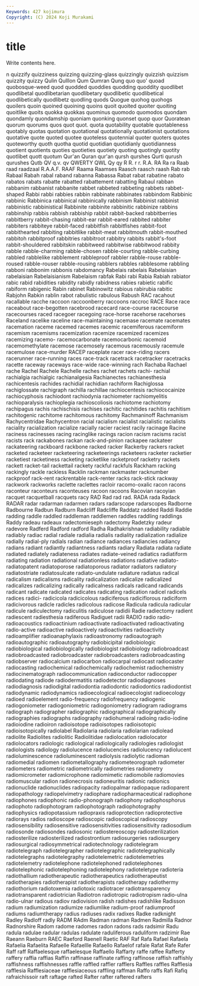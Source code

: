 ```yaml
---
Keywords: 427 kojimura
Copyright: (C) 2024 Koji Murakami
---
```


# title

Write contents here.



n quizzify quizziness quizzing quizzing-glass
quizzingly quizzish quizzism quizzity quizzy Qulin Qulllon Qum Qumran Qung
quo quo' quoad quobosque-weed quod quodded quoddies quodding quoddity quodlibet
quodlibetal quodlibetarian quodlibetary quodlibetic quodlibetical quodlibetically quodlibetz quodling quods Quogue
quohog quohogs quoilers quoin quoined quoining quoins quoit quoited quoiter
quoiting quoitlike quoits quokka quokkas quominus quomodo quomodos quondam quondamly
quondamship quoniam quonking quonset quop quor Quoratean quorum quorums quos
quot quot. quota quotability quotable quotableness quotably quotas quotation quotational
quotationally quotationist quotations quotative quote quoted quotee quoteless quotennial quoter
quoters quotes quoteworthy quoth quotha quotid quotidian quotidianly quotidianness quotient
quotients quoties quotieties quotiety quoting quotingly quotity quotlibet quott quotum
Qur'an Quran qur'an qursh qurshes Qurti qurush qurushes Qutb QV
q.v. qv QWERTY QWL Qy qy R R. r r.
R.A. RA Ra ra Raab raad raadzaal R.A.A.F. RAAF Raama
Raamses Raasch raasch raash Rab rab Rabaal Rabah rabal raband
rabanna Rabassa Rabat rabat rabatine rabato rabatos rabats rabatte rabatted
rabattement rabatting Rabaul rabban rabbanim rabbanist rabbanite rabbet rabbeted rabbeting
rabbets rabbet-shaped Rabbi rabbi rabbies rabbin rabbinate rabbinates rabbindom Rabbinic
rabbinic Rabbinica rabbinical rabbinically rabbinism Rabbinist rabbinist rabbinistic rabbinistical Rabbinite
rabbinite rabbinitic rabbinize rabbins rabbinship rabbis rabbish rabbiship rabbit rabbit-backed
rabbitberries rabbitberry rabbit-chasing rabbit-ear rabbit-eared rabbited rabbiter rabbiters rabbiteye rabbit-faced
rabbitfish rabbitfishes rabbit-foot rabbithearted rabbiting rabbitlike rabbit-meat rabbitmouth rabbit-mouthed rabbitoh
rabbitproof rabbitries rabbitroot rabbitry rabbits rabbit's-foot rabbit-shouldered rabbitskin rabbitweed rabbitwise
rabbitwood rabbity rabble rabble-charming rabble-chosen rabble-courting rabble-curbing rabbled rabblelike rabblement
rabbleproof rabbler rabble-rouse rabble-roused rabble-rouser rabble-rousing rabblers rabbles rabblesome rabbling
rabboni rabbonim rabbonis rabdomancy Rabelais rabelais Rabelaisian rabelaisian Rabelaisianism Rabelaism
rabfak Rabi rabi Rabia Rabiah rabiator rabic rabid rabidities rabidity
rabidly rabidness rabies rabietic rabific rabiform rabigenic Rabin rabinet Rabinowitz
rabious rabirubia rabitic Rabjohn Rabkin rablin rabot rabulistic rabulous Rabush
RAC racahout racallable racche raccoon raccoonberry raccoons raccroc RACE Race
race raceabout race-begotten racebrood racecard race-course racecourse racecourses raced racegoer
racegoing race-horse racehorse racehorses Raceland racelike raceline race-maintaining racemase racemate
racemates racemation raceme racemed racemes racemic racemiferous racemiform racemism racemisms
racemization racemize racemized racemizes racemizing racemo- racemocarbonate racemocarbonic racemoid racemomethylate
racemose racemosely racemous racemously racemule racemulose race-murder RACEP raceplate racer
race-riding racers racerunner race-running races race-track racetrack racetracker racetracks racette
raceway raceways race-wide race-winning rach Rachaba Rachael rache Rachel Rachele
Rachelle raches rachet rachets rachi- rachial rachialgia rachialgic rachianalgesia Rachianectes
rachianesthesia rachicentesis rachides rachidial rachidian rachiform Rachiglossa rachiglossate rachigraph rachilla
rachillae rachiocentesis rachiococainize rachiocyphosis rachiodont rachiodynia rachiometer rachiomyelitis rachioparalysis rachioplegia
rachioscoliosis rachiotome rachiotomy rachipagus rachis rachischisis rachises rachitic rachitides rachitis
rachitism rachitogenic rachitome rachitomous rachitomy Rachmaninoff Rachmanism Rachycentridae Rachycentron racial
racialism racialist racialistic racialists raciality racialization racialize racially racier raciest
racily racinage Racine raciness racinesses racing racinglike racings racion racism
racisms racist racists rack rackabones rackan rack-and-pinion rackapee rackateer rackateering
rackboard rackbone racked racker Rackerby rackers racket racketed racketeer racketeering
racketeerings racketeers racketer racketier racketiest racketiness racketing racketlike racketproof racketry
rackets rackett racket-tail rackettail rackety rackful rackfuls Rackham racking rackingly
rackle rackless Racklin rackman rackmaster racknumber rackproof rack-rent rackrentable rack-renter
racks rack-stick rackway rackwork rackworks raclette raclettes racloir racomo-oxalic racon
racons raconteur raconteurs raconteuses racoon racoons Racovian racoyian racquet racquetball
racquets racy RAD Rad rad rad. RADA rada Radack RADAR
radar radarman radarmen radars radarscope radarscopes Radborne Radbourne Radbun Radburn
Radcliff Radcliffe Raddatz radded Raddi Raddie radding raddle raddled raddleman
raddlemen raddles raddling raddlings Raddy radeau radeaux radectomieseph radectomy Radetzky
radeur radevore Radferd Radford radford Radha Radhakrishnan radiability radiable radiably
radiac radial radiale radialia radialis radiality radialization radialize radially radial-ply
radials radian radiance radiances radiancies radiancy radians radiant radiantly radiantness
radiants radiary Radiata radiata radiate radiated radiately radiateness radiates radiate-veined
radiatics radiatiform radiating radiation radiational radiationless radiations radiative radiato- radiatopatent
radiatoporose radiatoporous radiator radiators radiatory radiatostriate radiatosulcate radiato-undulate radiature radiatus
radical radicalism radicalisms radicality radicalization radicalize radicalized radicalizes radicalizing radically
radicalness radicals radicand radicands radicant radicate radicated radicates radicating radication
radicel radicels radices radici- radicicola radicicolous radiciferous radiciflorous radiciform radicivorous
radicle radicles radicolous radicose Radicula radicula radicular radicule radiculectomy radiculitis
radiculose radidii Radie radiectomy radient radiescent radiesthesia radiferous Radiguet radii
RADIO radio radio- radioacoustics radioactinium radioactivate radioactivated radioactivating radio-active radioactive
radioactively radioactivities radioactivity radioamplifier radioanaphylaxis radioastronomy radioautograph radioautographic radioautography radiobicipital
radiobiologic radiobiological radiobiologically radiobiologist radiobiology radiobroadcast radiobroadcasted radiobroadcaster radiobroadcasters radiobroadcasting
radiobserver radiocalcium radiocarbon radiocarpal radiocast radiocaster radiocasting radiochemical radiochemically radiochemist
radiochemistry radiocinematograph radiocommunication radioconductor radiocopper radiodating radiode radiodermatitis radiodetector radiodiagnoses
radiodiagnosis radiodigital radiodontia radiodontic radiodontics radiodontist radiodynamic radiodynamics radioecological radioecologist
radioecology radioed radioelement radio-frequency radiofrequency radiogenic radiogoniometer radiogoniometric radiogoniometry radiogram
radiograms radiograph radiographer radiographic radiographical radiographically radiographies radiographs radiography radiohumeral
radioing radio-iodine radioiodine radioiron radioisotope radioisotopes radioisotopic radioisotopically radiolabel Radiolaria
radiolaria radiolarian radiolead radiolite Radiolites radiolitic Radiolitidae radiolocation radiolocator radiolocators
radiologic radiological radiologically radiologies radiologist radiologists radiology radiolucence radiolucencies radiolucency
radiolucent radioluminescence radioluminescent radiolysis radiolytic radioman radiomedial radiomen radiometallography radiometeorograph
radiometer radiometers radiometric radiometrically radiometries radiometry radiomicrometer radiomicrophone radiomimetic radiomobile
radiomovies radiomuscular radion radionecrosis radioneuritis radionic radionics radionuclide radionuclides radiopacity
radiopalmar radiopaque radioparent radiopathology radiopelvimetry radiophare radiopharmaceutical radiophone radiophones radiophonic
radio-phonograph radiophony radiophosphorus radiophoto radiophotogram radiophotograph radiophotography radiophysics radiopotassium radiopraxis
radioprotection radioprotective radiorays radios radioscope radioscopic radioscopical radioscopy radiosensibility radiosensitive
radiosensitivities radiosensitivity radiosodium radiosonde radiosondes radiosonic radiostereoscopy radiosterilization radiosterilize radiosterilized
radiostrontium radiosurgeries radiosurgery radiosurgical radiosymmetrical radiotechnology radiotelegram radiotelegraph radiotelegrapher radiotelegraphic
radiotelegraphically radiotelegraphs radiotelegraphy radiotelemetric radiotelemetries radiotelemetry radiotelephone radiotelephoned radiotelephones radiotelephonic
radiotelephoning radiotelephony radioteletype radioteria radiothallium radiotherapeutic radiotherapeutics radiotherapeutist radiotherapies radiotherapist
radiotherapists radiotherapy radiothermy radiothorium radiotoxemia radiotoxic radiotracer radiotransparency radiotransparent radiotrician
Radiotron radiotropic radiotropism radio-ulna radio-ulnar radious radiov radiovision radish radishes
radishlike Radisson radium radiumization radiumize radiumlike radium-proof radiumproof radiums radiumtherapy
radius radiuses radix radixes Radke radknight Radley Radloff radly RADM
RAdm Radman radman Radmen Radmilla Radnor Radnorshire Radom radome radomes
radon radons rads radsimir Radu radula radulae radular radulas radulate
raduliferous raduliform radzimir Rae Raeann Raeburn RAEC Raeford Raenell Raetic
RAF Raf Rafa Rafael Rafaela Rafaelia Rafaelita Rafaelle Rafaellle Rafaello
Rafaelof rafale Rafat Rafe Rafer Raff raff Raffaelesque raffaelesque Raffaello
Raffarty raffe raffee Rafferty raffery raffia raffias Raffin raffinase raffinate
raffing raffinose raffish raffishly raffishness raffishnesses raffle raffled raffler rafflers
Raffles raffles Rafflesia rafflesia Rafflesiaceae rafflesiaceous raffling raffman Raffo raffs
Rafi Rafiq rafraichissoir raft raftage rafted Rafter rafter raftered rafters

